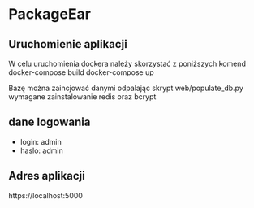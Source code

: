 # PackageEar

## Uruchomienie aplikacji

W celu uruchomienia dockera należy skorzystać z poniższych komend
docker-compose build
docker-compose up

Bazę można zaincjować danymi odpalając skrypt web/populate_db.py
wymagane zainstalowanie redis oraz bcrypt

## dane logowania

* login: admin
* haslo: admin

## Adres aplikacji

https://localhost:5000